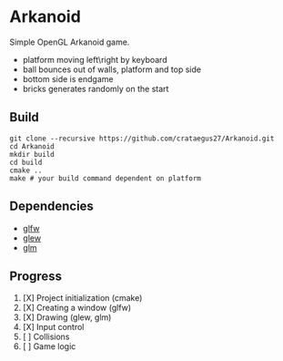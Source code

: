 Arkanoid
====================

Simple OpenGL Arkanoid game.

  - platform moving left\right by keyboard
  - ball bounces out of walls, platform and top side
  - bottom side is endgame
  - bricks generates randomly on the start

## Build

```
git clone --recursive https://github.com/crataegus27/Arkanoid.git
cd Arkanoid
mkdir build
cd build 
cmake ..
make # your build command dependent on platform
```

## Dependencies

 - [glfw](https://github.com/glfw/glfw)
 - [glew](https://github.com/nigels-com/glew)
 - [glm](https://github.com/g-truc/glm)

 ## Progress

 1. [X] Project initialization (cmake)
 2. [X] Creating a window (glfw)
 3. [X] Drawing (glew, glm)
 4. [X] Input control
 5. [ ] Collisions
 6. [ ] Game logic
